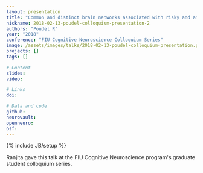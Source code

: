 ```yaml
---
layout: presentation
title: "Common and distinct brain networks associated with risky and ambiguous decision making"
nickname: 2018-02-13-poudel-colloquium-presentation-2
authors: "Poudel R"
year: "2018"
conference: "FIU Cognitive Neuroscience Colloquium Series"
image: /assets/images/talks/2018-02-13-poudel-colloquium-presentation.png
projects: []
tags: []

# Content
slides:
video:

# Links
doi:

# Data and code
github:
neurovault:
openneuro:
osf:
---
```

{% include JB/setup %}

Ranjita gave this talk at the FIU Cognitive Neuroscience program's graduate
student colloquium series.
